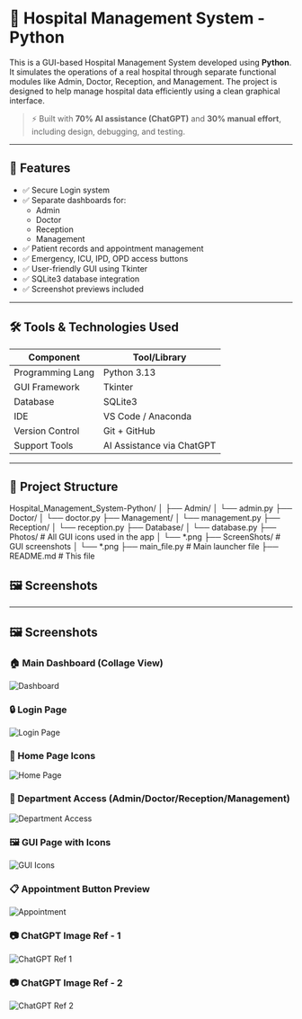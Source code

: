 # 🏥 Hospital Management System - Python

This is a GUI-based Hospital Management System developed using **Python**. It simulates the operations of a real hospital through separate functional modules like Admin, Doctor, Reception, and Management. The project is designed to help manage hospital data efficiently using a clean graphical interface.

> ⚡ Built with **70% AI assistance (ChatGPT)** and **30% manual effort**, including design, debugging, and testing.

---

## 🚀 Features

- ✅ Secure Login system
- ✅ Separate dashboards for:
  - Admin
  - Doctor
  - Reception
  - Management
- ✅ Patient records and appointment management
- ✅ Emergency, ICU, IPD, OPD access buttons
- ✅ User-friendly GUI using Tkinter
- ✅ SQLite3 database integration
- ✅ Screenshot previews included

---

## 🛠️ Tools & Technologies Used

| Component        | Tool/Library         |
|------------------|----------------------|
| Programming Lang | Python 3.13          |
| GUI Framework    | Tkinter              |
| Database         | SQLite3              |
| IDE              | VS Code / Anaconda   |
| Version Control  | Git + GitHub         |
| Support Tools    | AI Assistance via ChatGPT |

---

## 📂 Project Structure

Hospital_Management_System-Python/
│
├── Admin/
│ └── admin.py
├── Doctor/
│ └── doctor.py
├── Management/
│ └── management.py
├── Reception/
│ └── reception.py
├── Database/
│ └── database.py
├── Photos/ # All GUI icons used in the app
│ └── *.png
├── ScreenShots/ # GUI screenshots
│ └── *.png
├── main_file.py # Main launcher file
├── README.md # This file

## 🖼️ Screenshots

---

## 🖼️ Screenshots

### 🏠 Main Dashboard (Collage View)
![Dashboard](ScreenShots/hospital_dashboard_collage_attractive.png)

### 🔒 Login Page
![Login Page](ScreenShots/Screenshot%202025-06-21%20123850.png)

### 🏥 Home Page Icons
![Home Page](ScreenShots/Screenshot%202025-06-21%20124020.png)

### 🧾 Department Access (Admin/Doctor/Reception/Management)
![Department Access](ScreenShots/Screenshot%202025-06-21%20124118.png)

### 🖼️ GUI Page with Icons
![GUI Icons](ScreenShots/Screenshot%202025-06-21%20124348.png)

### 📋 Appointment Button Preview
![Appointment](ScreenShots/Screenshot%202025-06-21%20124521.png)

### 📷 ChatGPT Image Ref - 1
![ChatGPT Ref 1](ScreenShots/ChatGPT%20Image%20Jun%2021,%202025,%2001_45_04%20PM.png)

### 📷 ChatGPT Image Ref - 2
![ChatGPT Ref 2](ScreenShots/ChatGPT%20Image%20Jun%2021,%202025,%2001_49_18%20PM.png)

